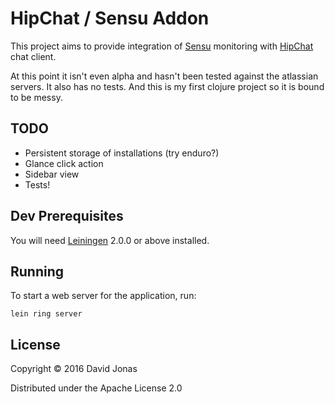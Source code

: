 # HipChat / Sensu Addon

This project aims to provide integration of [Sensu] monitoring with [HipChat] chat client.

At this point it isn't even alpha and hasn't been tested against the atlassian
servers. It also has no tests. And this is my first clojure project so it is
bound to be messy.

[Sensu]: https://sensuapp.org/
[HipChat]: http://hipchat.com/

## TODO

- Persistent storage of installations (try enduro?)
- Glance click action
- Sidebar view
- Tests!

## Dev Prerequisites

You will need [Leiningen][] 2.0.0 or above installed.

[leiningen]: https://github.com/technomancy/leiningen

## Running

To start a web server for the application, run:

    lein ring server

## License

Copyright © 2016 David Jonas

Distributed under the Apache License 2.0
